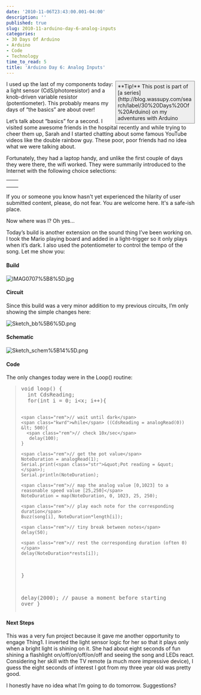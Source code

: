 ```yaml
---
date: '2010-11-06T23:43:00.001-04:00'
description: ''
published: true
slug: 2010-11-arduino-day-6-analog-inputs
categories:
- 30 Days Of Arduino
- Arduino
- Code
- Technology
time_to_read: 5
title: 'Arduino Day 6: Analog Inputs'
---
```


<div style="border-bottom: #888 1px solid; border-left: #888 1px solid; padding-bottom: 5px; background-color: #eee; margin: 0px auto; padding-left: 5px; width: 200px; padding-right: 5px; float: right; border-top: #888 1px solid; border-right: #888 1px solid; padding-top: 5px;">**Tip!** This post is part of [a series](http://blog.wassupy.com/search/label/30%20Days%20Of%20Arduino) on my adventures with Arduino</div>

I used up the last of my components today: a light sensor (CdS/photoresistor) and a knob-driven variable resistor (potentiometer). This probably means my days of “the basics” are about over!

Let’s talk about “basics” for a second. I visited some awesome friends in the hospital recently and while trying to cheer them up, Sarah and I started chatting about some famous YouTube videos like the double rainbow guy. These poor, poor friends had no idea what we were talking about.

Fortunately, they had a laptop handy, and unlike the first couple of days they were there, the wifi worked. They were summarily introduced to the Internet with the following choice selections:  <table><tbody>     <tr>       <td></td>        <td></td>     </tr>      <tr>       <td></td>        <td></td>     </tr>      <tr>       <td></td>        <td></td>     </tr>   </tbody></table>

If you or someone you know hasn't yet experienced the hilarity of user submitted content, please, do not fear. You are welcome here. It's a safe-ish place.

Now where was I? Oh yes…

Today’s build is another extension on the sound thing I’ve been working on. I took the Mario playing board and added in a light-trigger so it only plays when it’s dark. I also used the potentiometer to control the tempo of the song. Let me show you:  

  <h4>Build</h4>

![IMAG0707%5B8%5D.jpg](IMAG0707%5B8%5D.jpg)  <h4>Circuit</h4>

Since this build was a very minor addition to my previous circuits, I’m only showing the simple changes here:

![Sketch_bb%5B6%5D.png](Sketch_bb%5B6%5D.png)  <h4>Schematic</h4>

![Sketch_schem%5B14%5D.png](Sketch_schem%5B14%5D.png)  <h4>Code</h4>

The only changes today were in the Loop() routine:
<blockquote>   <pre class="csharpcode"><span class="kwrd">void</span> loop() {
  <span class="kwrd">int</span> CdsReading;  
  <span class="kwrd">for</span>(<span class="kwrd">int</span> i = 0; i&lt;x; i++){

    <span class="rem">// wait until dark</span>
    <span class="kwrd">while</span> ((CdsReading = analogRead(0)) &lt; 500){
      <span class="rem">// check 10x/sec</span>
       delay(100);       
    }

    <span class="rem">// get the pot value</span>
    NoteDuration = analogRead(1);
    Serial.print(<span class="str">&quot;Pot reading = &quot;</span>);
    Serial.println(NoteDuration);

    <span class="rem">// map the analog value [0,1023] to a reasonable speed value [25,250]</span>
    NoteDuration = map(NoteDuration, 0, 1023, 25, 250);

    <span class="rem">// play each note for the corresponding duration</span>
    Buzz(song[i], NoteDuration*length[i]);

    <span class="rem">// tiny break between notes</span>
    delay(50); 

    <span class="rem">// rest the corresponding duration (often 0)</span>
    delay(NoteDuration*rests[i]);
  }
  
  delay(2000); <span class="rem">// pause a moment before starting over</span>
}</pre>
</blockquote>

<h4>Next Steps</h4>


This was a very fun project because it gave me another opportunity to engage Thing1. I inverted the light sensor logic for her so that it plays only when a bright light is shining on it. She had about eight seconds of fun shining a flashlight on/off/on/off/on/off and seeing the song and LEDs react. Considering her skill with the TV remote (a much more impressive device), I guess the eight seconds of interest I got from my three year old was pretty good.


I honestly have no idea what I’m going to do tomorrow. Suggestions?